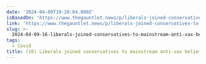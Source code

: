```yaml
---
date: '2024-04-09T19:20:04.000Z'
isBasedOn: 'https://www.thegauntlet.news/p/liberals-joined-conservatives-to'
link: 'https://www.thegauntlet.news/p/liberals-joined-conservatives-to'
slug: >-
  2024-04-09-16-liberals-joined-conservatives-to-mainstream-anti-vax-beliefs-about-vir
tags:
  - Covid
title: (16) Liberals joined conservatives to mainstream anti-vax beliefs about vir
---
```


